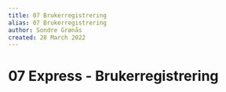 ```yaml
---
title: 07 Brukerregistrering
alias: 07 Brukerregistrering
author: Sondre Grønås
created: 28 March 2022
---
```

# 07 Express - Brukerregistrering
